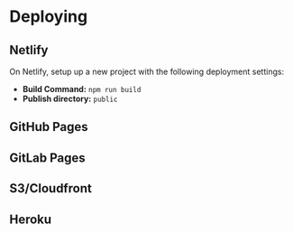 # Deploying

## Netlify

On Netlify, setup up a new project with the following deployment settings:

- **Build Command:** `npm run build`
- **Publish directory:** `public`

## GitHub Pages

## GitLab Pages

## S3/Cloudfront

## Heroku
